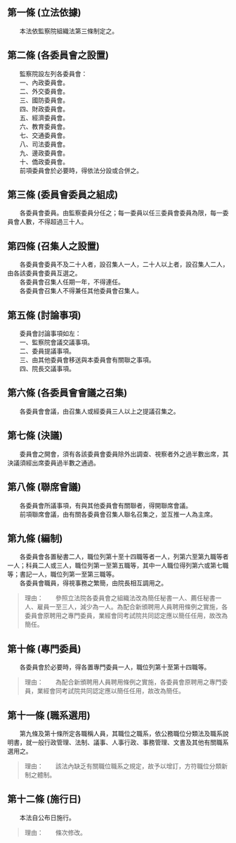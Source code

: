 第一條 (立法依據)
-----------------
　　本法依監察院組織法第三條制定之。  


第二條 (各委員會之設置)
-----------------------
　　監察院設左列各委員會：  
　　一、內政委員會。  
　　二、外交委員會。  
　　三、國防委員會。  
　　四、財政委員會。  
　　五、經濟委員會。  
　　六、教育委員會。  
　　七、交通委員會。  
　　八、司法委員會。  
　　九、邊政委員會。  
　　十、僑政委員會。  
　　前項委員會於必要時，得依法分設或合併之。  


第三條 (委員會委員之組成)
-------------------------
　　各委員會委員。由監察委員分任之；每一委員以任三委員會委員為限，每一委員會人數，不得超過三十人。  


第四條 (召集人之設置)
---------------------
　　各委員會委員不及二十人者，設召集人一人，二十人以上者，設召集人二人，由各該委員會委員互選之。  
　　各委員會召集人任期一年，不得連任。  
　　各委員會召集人不得兼任其他委員會召集人。  


第五條 (討論事項)
-----------------
　　委員會討論事項如左：  
　　一、監察院會議交議事項。  
　　二、委員提議事項。  
　　三、由其他委員會移送與本委員會有關聯之事項。  
　　四、院長交議事項。  


第六條 (各委員會會議之召集)
---------------------------
　　各委員會會議，由召集人或經委員三人以上之提議召集之。  


第七條 (決議)
-------------
　　委員會之開會，須有各該委員會委員除外出調查、視察者外之過半數出席，其決議須經出席委員過半數之通過。  


第八條 (聯席會議)
-----------------
　　各委員會所議事項，有與其他委員會有關聯者，得開聯席會議。  
　　前項聯席會議，由有關各委員會召集人聯名召集之，並互推一人為主席。  


第九條 (編制)
-------------
　　各委員會各置秘書二人，職位列第十至十四職等者一人，列第六至第九職等者一人；科員二人或三人，職位列第一至第五職等，其中一人職位得列第六或第七職等；書記一人，職位列第一至第三職等。  
　　各委員會職員，得視事務之繁簡，由院長相互調用之。  
> 理由：　　參照立法院各委員會之組織法改為簡任秘書一人、薦任秘書一人、雇員一至三人，減少為一人。為配合新頒聘用人員聘用條例之實施，各委員會原聘用之專門委員，業經會同考試院共同認定應以簡任任用，故改為簡任。



第十條 (專門委員)
-----------------
　　各委員會於必要時，得各置專門委員一人，職位列第十至第十四職等。  
> 理由：　　為配合新頒聘用人員聘用條例之實施，各委員會原聘用之專門委員，業經會同考試院共同認定應以簡任任用，故改為簡任。



第十一條 (職系選用)
-------------------
　　第九條及第十條所定各職稱人員，其職位之職系，依公務職位分類法及職系說明書，就一般行政管理、法制、議事、人事行政、事務管理、文書及其他有關職系選用之。  
> 理由：　　該法內缺乏有關職位職系之規定，故予以增訂，方符職位分類新制之體制。



第十二條 (施行日)
-----------------
　　本法自公布日施行。  
> 理由：　　條次修改。